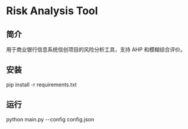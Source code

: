 # Risk Analysis Tool

## 简介

用于商业银行信息系统信创项目的风险分析工具，支持 AHP 和模糊综合评价。

## 安装

pip install -r requirements.txt

## 运行

python main.py --config config.json

